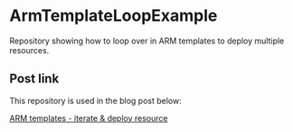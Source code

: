 # ArmTemplateLoopExample
Repository showing how to loop over in ARM templates to deploy multiple resources.

## Post link

This repository is used in the blog post below:

[ARM templates - iterate & deploy resource](https://dexterposh.github.io/posts/006-arm-template-loop/)